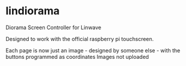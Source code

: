 # lindiorama
Diorama Screen Controller for Linwave

Designed to work with the official raspberry pi touchscreen.

Each page is now just an image - designed by someone else - with the buttons programmed as coordinates
Images not uploaded 
